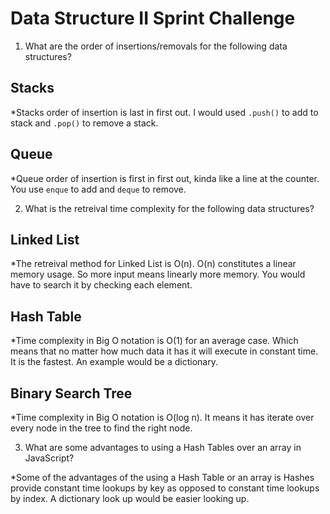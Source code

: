 # Data Structure II Sprint Challenge

1. What are the order of insertions/removals for the following data structures?

## Stacks
  *Stacks order of insertion is last in first out. I would used `.push()` to add to stack and `.pop()` to remove a stack.

## Queue
  *Queue order of insertion is first in first out, kinda like a line at the counter. You use `enque` to add and `deque` to remove.

2. What is the retreival time complexity for the following data structures?

## Linked List

  *The retreival method for Linked List is O(n). O(n) constitutes a linear memory usage. So more input means linearly more memory. You would have to search it by checking each element.

## Hash Table

  *Time complexity in Big O notation is O(1) for an average case. Which means that no matter how much data it has it will execute in constant time. It is the fastest. An example would be a dictionary.

## Binary Search Tree

  *Time complexity in Big O notation is O(log n). It means it has iterate over every node in the tree to find the right node.

3. What are some advantages to using a Hash Tables over an array in JavaScript?

  *Some of the advantages of the using a Hash Table or an array is Hashes provide constant time lookups by key as opposed to    constant time lookups by index. A dictionary look up would be easier looking up.
